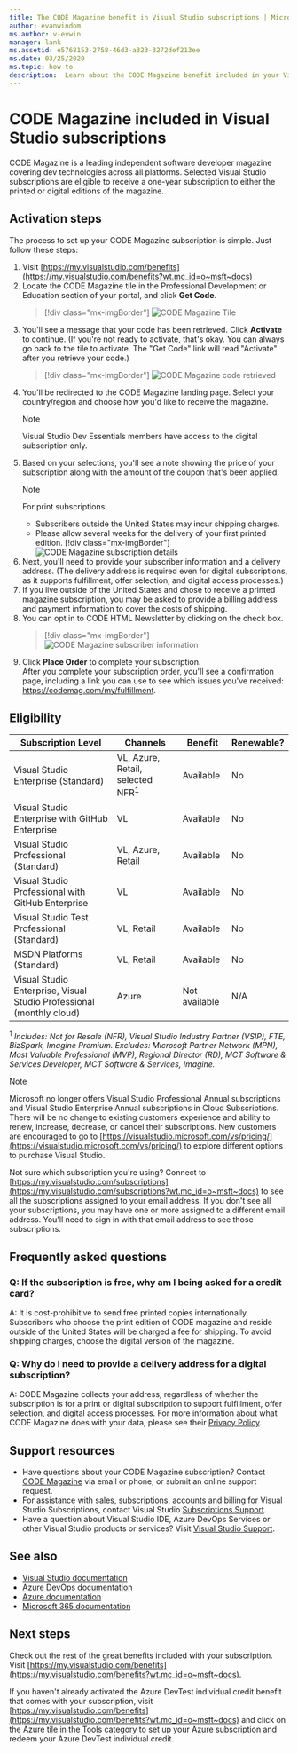 ```yaml
---
title: The CODE Magazine benefit in Visual Studio subscriptions | Microsoft Docs
author: evanwindom
ms.author: v-evwin
manager: lank
ms.assetid: e5768153-2758-46d3-a323-3272def213ee
ms.date: 03/25/2020
ms.topic: how-to
description:  Learn about the CODE Magazine benefit included in your Visual Studio subscription.
---
```


# CODE Magazine included in Visual Studio subscriptions

CODE Magazine is a leading independent software developer magazine covering dev technologies across all platforms.  Selected Visual Studio subscriptions are eligible to receive a one-year subscription to either the printed or digital editions of the magazine.

## Activation steps
The process to set up your CODE Magazine subscription is simple.  Just follow these steps:

1. Visit [https://my.visualstudio.com/benefits](https://my.visualstudio.com/benefits?wt.mc_id=o~msft~docs)
2. Locate the CODE Magazine tile in the Professional Development or Education section of your portal, and click **Get Code**.
   > [!div class="mx-imgBorder"]
   > ![CODE Magazine Tile](_img/vs-code-magazine/vs-code-magazine-tile.png "CODE Magazine tile")
3. You'll see a message that your code has been retrieved.  Click **Activate** to continue.  (If you're not ready to activate, that's okay.  You can always go back to the tile to activate.  The "Get Code" link will read "Activate" after you retrieve your code.)
   > [!div class="mx-imgBorder"]
   > ![CODE Magazine code retrieved](_img/vs-code-magazine/vs-code-magazine-success.png "Code retrieved successfully")
4. You'll be redirected to the CODE Magazine landing page. Select your country/region and choose how you'd like to receive the magazine. 
   > [!NOTE]
   > Visual Studio Dev Essentials members have access to the digital subscription only. 
5. Based on your selections, you'll see a note showing the price of your subscription along with the amount of the coupon that's been applied.
   > [!NOTE]
   > For print subscriptions:
   > - Subscribers outside the United States may incur shipping charges. 
   > - Please allow several weeks for the delivery of your first printed edition.
      > [!div class="mx-imgBorder"]
      > ![CODE Magazine subscription details](_img/vs-code-magazine/vs-code-magazine-details.png "Subscription details and price")
6. Next, you'll need to provide your subscriber information and a delivery address.  (The delivery address is required even for digital subscriptions, as it supports fulfillment, offer selection, and digital access processes.)
7. If you live outside of the United States and chose to receive a printed magazine subscription, you may be asked to provide a billing address and payment information to cover the costs of shipping. 
8. You can opt in to CODE HTML Newsletter by clicking on the check box.
   > [!div class="mx-imgBorder"]
   > ![CODE Magazine subscriber information](_img/vs-code-magazine/vs-code-magazine-subscriber-info.png "Subscriber information and deliver address")
9. Click **Place Order** to complete your subscription.  
After you complete your subscription order, you'll see a confirmation page, including a link you can use to see which issues you've received: https://codemag.com/my/fulfillment. 

## Eligibility
| Subscription Level                                                 |     Channels                                            | Benefit                                                          | Renewable?    |
|--------------------------------------------------------------------|---------------------------------------------------------|------------------------------------------------------------------|---------------|
| Visual Studio Enterprise (Standard)   | VL, Azure, Retail,  selected NFR<sup>1</sup> | Available       |  No          |
| Visual Studio Enterprise with GitHub Enterprise   | VL| Available       |  No          |
| Visual Studio Professional (Standard) | VL, Azure, Retail                                       | Available                                                            |  No          |
| Visual Studio Professional with GitHub Enterprise | VL                                      | Available                                                            |  No          |
| Visual Studio Test Professional (Standard)                         | VL, Retail                                              | Available                                             |  No          |
| MSDN Platforms (Standard)                                          | VL, Retail                                              | Available                                              |  No          |
| Visual Studio Enterprise, Visual Studio Professional (monthly cloud) | Azure | Not available | N/A |

<sup>1</sup>  *Includes:  Not for Resale (NFR), Visual Studio Industry Partner (VSIP), FTE, BizSpark, Imagine Premium.  Excludes: Microsoft Partner Network (MPN), Most Valuable Professional (MVP), Regional Director (RD), MCT Software & Services Developer, MCT Software & Services, Imagine.*

> [!NOTE]
> Microsoft no longer offers Visual Studio Professional Annual subscriptions and Visual Studio Enterprise Annual subscriptions in Cloud Subscriptions. There will be no change to existing customers experience and ability to renew, increase, decrease, or cancel their subscriptions. New customers are encouraged to go to [https://visualstudio.microsoft.com/vs/pricing/](https://visualstudio.microsoft.com/vs/pricing/) to explore different options to purchase Visual Studio.

Not sure which subscription you're using?  Connect to [https://my.visualstudio.com/subscriptions](https://my.visualstudio.com/subscriptions?wt.mc_id=o~msft~docs) to see all the subscriptions assigned to your email address. If you don't see all your subscriptions, you may have one or more assigned to a different email address.  You'll need to sign in with that email address to see those subscriptions.

## Frequently asked questions
### Q: If the subscription is free, why am I being asked for a credit card?  
A: It is cost-prohibitive to send free printed copies internationally.  Subscribers who choose the print edition of CODE magazine and reside outside of the United States will be charged a fee for shipping. To avoid shipping charges, choose the digital version of the magazine. 

### Q: Why do I need to provide a delivery address for a digital subscription?
A:  CODE Magazine collects your address, regardless of whether the subscription is for a print or digital subscription to support fulfillment, offer selection, and digital access processes.  For more information about what CODE Magazine does with your data, please see their [Privacy Policy](https://www.codemag.com/Home/Privacy).

## Support resources
- Have questions about your CODE Magazine subscription?  Contact [CODE Magazine](https://www.codemag.com/contact) via email or phone, or submit an online support request.
- For assistance with sales, subscriptions, accounts and billing for Visual Studio Subscriptions, contact Visual Studio [Subscriptions Support](https://visualstudio.microsoft.com/subscriptions/support/).
- Have a question about Visual Studio IDE, Azure DevOps Services or other Visual Studio products or services?  Visit [Visual Studio Support](https://visualstudio.microsoft.com/support/).

## See also
- [Visual Studio documentation](https://docs.microsoft.com/visualstudio/)
- [Azure DevOps documentation](https://docs.microsoft.com/azure/devops/)
- [Azure documentation](https://docs.microsoft.com/azure/)
- [Microsoft 365 documentation](https://docs.microsoft.com/microsoft-365/)

## Next steps
Check out the rest of the great benefits included with your subscription. Visit [https://my.visualstudio.com/benefits](https://my.visualstudio.com/benefits?wt.mc_id=o~msft~docs).

If you haven't already activated the Azure DevTest individual credit benefit that comes with your subscription, visit [https://my.visualstudio.com/benefits](https://my.visualstudio.com/benefits?wt.mc_id=o~msft~docs) and click on the Azure tile in the Tools category to set up your Azure subscription and redeem your Azure DevTest individual credit.
